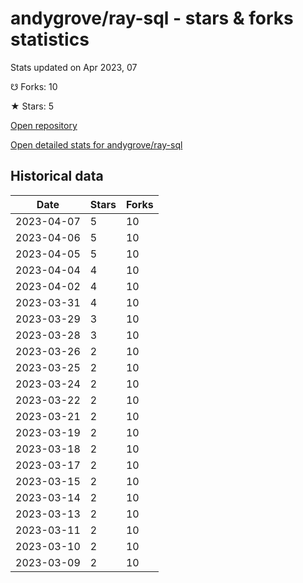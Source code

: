 # andygrove/ray-sql - stars & forks statistics

Stats updated on Apr 2023, 07

☋ Forks: 10

★ Stars: 5

[Open repository](https://github.com/andygrove/ray-sql)

[Open detailed stats for andygrove/ray-sql](https://reviewgithub.com/rep/andygrove/ray-sql)

## Historical data
| Date | Stars | Forks |
|------|-------|-------|
| 2023-04-07 | 5 | 10 | 
| 2023-04-06 | 5 | 10 | 
| 2023-04-05 | 5 | 10 | 
| 2023-04-04 | 4 | 10 | 
| 2023-04-02 | 4 | 10 | 
| 2023-03-31 | 4 | 10 | 
| 2023-03-29 | 3 | 10 | 
| 2023-03-28 | 3 | 10 | 
| 2023-03-26 | 2 | 10 | 
| 2023-03-25 | 2 | 10 | 
| 2023-03-24 | 2 | 10 | 
| 2023-03-22 | 2 | 10 | 
| 2023-03-21 | 2 | 10 | 
| 2023-03-19 | 2 | 10 | 
| 2023-03-18 | 2 | 10 | 
| 2023-03-17 | 2 | 10 | 
| 2023-03-15 | 2 | 10 | 
| 2023-03-14 | 2 | 10 | 
| 2023-03-13 | 2 | 10 | 
| 2023-03-11 | 2 | 10 | 
| 2023-03-10 | 2 | 10 | 
| 2023-03-09 | 2 | 10 | 

